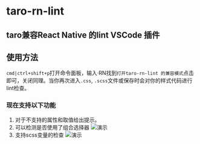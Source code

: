 # taro-rn-lint 
## taro兼容React Native 的lint  VSCode 插件

## 使用方法
`cmd|ctrl+shift+p`打开命令面板，输入·RN找到`打开taro-rn-lint 的兼容模式`点击即可，关闭同理。当你再次进入`.css`, `.scss`文件或保存时会对你的样式代码进行lint检查。
### 现在支持以下功能
1. 对于不支持的属性和取值给出提示。
2. 可以检测是否使用了组合选择器
![演示](https://vuethisstore.flatpeach.xyz/taro-rn-lint.gif)
3. 支持scss变量的检查
![演示](https://vuethisstore.flatpeach.xyz/taro-rn-lint/var.gif)